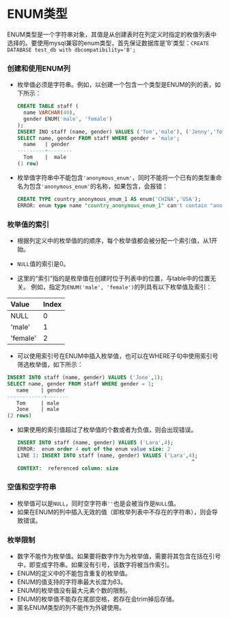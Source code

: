 # ENUM类型

ENUM类型是一个字符串对象，其值是从创建表时在列定义时指定的枚值列表中选择的。要使用mysql兼容的enum类型，首先保证数据库是'B'类型：`CREATE DATABASE test_db with dbcompatibility='B';`

### 创建和使用ENUM列

* 枚举值必须是字符串。例如，以创建一个包含一个类型是ENUM的列的表，如下所示：
  
  ```sql
  CREATE TABLE staff (
    name VARCHAR(40),
    gender ENUM('male', 'female')
  );
  INSERT INO staff (name, gender) VALUES ('Tom','male'), ('Jenny','female');
  SELECT name, gender FROM staff WHERE gender = 'male';
    name   | gender  
  ---------+--------
    Tom    |  male
  (1 row)
  ```
  
* 枚举值字符串中不能包含`'anonymous_enum'`，同时不能将一个已有的类型重命名为包含`'anonymous_enum'`的名称，如果包含，会报错：

  ```sql
  CREATE TYPE country_anonymous_enum_1 AS enum('CHINA','USA');
  ERROR: enum type name "country_anonymous_enum_1" can't contain "anonymous_enum" 

  ```

### 枚举值的索引

* 根据列定义中的枚举值的的顺序，每个枚举值都会被分配一个索引值，从1开始。

* `NULL`值的索引是0。

* 这里的“索引”指的是枚举值在创建时位于列表中的位置，与table中的位置无关。
例如，指定为`ENUM('male', 'female')`的列具有以下枚举值及索引：

| Value    | Index |
|:-------- |:----- |
| NULL     | 0     |
| 'male'   | 1     |
| 'female' | 2     |

* 可以使用索引号在ENUM中插入枚举值，也可以在WHERE子句中使用索引号筛选枚举值，如下所示：

```sql
INSERT INTO staff (name, gender) VALUES ('Jone',1);
SELECT name, gender FROM staff WHERE gender = 1;
   name    | gender  
------------+-------
   Tom     | male
   Jone    | male
(2 rows)
```

* 如果使用的索引值超过了枚举值的个数或者为负值，则会出现错误。
  
  ```sql
  INSERT INTO staff (name, gender) VALUES ('Lara',4);
  ERROR:  enum order 4 out of the enum value size: 2
  LINE 1: INSERT INTO staff (name, gender) VALUES ('Lara',4);
                                                           ^
  CONTEXT:  referenced column: size

  ```

### 空值和空字符串

* 枚举值可以是`NULL`，同时空字符串`''`也是会被当作是`NULL`值。
* 如果在ENUM的列中插入无效的值（即枚举列表中不存在的字符串），则会导致错误。

### 枚举限制

* 数字不能作为枚举值。如果要将数字作为为枚举值，需要将其包含在括在引号中，即变成字符串。如果没有引号，该数字将被当作索引。
* ENUM的定义中的不能包含重复的枚举值。
* ENUM的值支持的字符串最大长度为63。
* ENUM的枚举值没有最大元素个数的限制。
* ENUM的枚举值不能存在尾部空格，若存在会trim掉后存储。
* 匿名ENUM类型的列不能作为外键使用。
